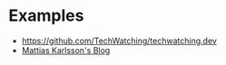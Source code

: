 # Examples

- https://github.com/TechWatching/techwatching.dev
- [Mattias Karlsson's Blog](https://www.devlead.se)
